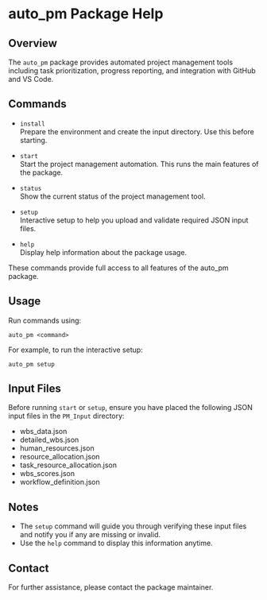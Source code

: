 # auto_pm Package Help

## Overview
The `auto_pm` package provides automated project management tools including task prioritization, progress reporting, and integration with GitHub and VS Code.

## Commands

- `install`  
  Prepare the environment and create the input directory. Use this before starting.

- `start`  
  Start the project management automation. This runs the main features of the package.

- `status`  
  Show the current status of the project management tool.

- `setup`  
  Interactive setup to help you upload and validate required JSON input files.

- `help`  
  Display help information about the package usage.

These commands provide full access to all features of the auto_pm package.

## Usage

Run commands using:

```
auto_pm <command>
```

For example, to run the interactive setup:

```
auto_pm setup
```

## Input Files

Before running `start` or `setup`, ensure you have placed the following JSON input files in the `PM_Input` directory:

- wbs_data.json
- detailed_wbs.json
- human_resources.json
- resource_allocation.json
- task_resource_allocation.json
- wbs_scores.json
- workflow_definition.json

## Notes

- The `setup` command will guide you through verifying these input files and notify you if any are missing or invalid.
- Use the `help` command to display this information anytime.

## Contact

For further assistance, please contact the package maintainer.

